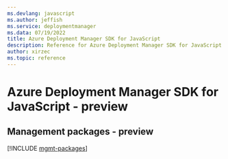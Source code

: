 ```yaml
---
ms.devlang: javascript
ms.author: jeffish
ms.service: deploymentmanager
ms.data: 07/19/2022
title: Azure Deployment Manager SDK for JavaScript
description: Reference for Azure Deployment Manager SDK for JavaScript
author: xirzec
ms.topic: reference
---
```

# Azure Deployment Manager SDK for JavaScript - preview

## Management packages - preview
[!INCLUDE [mgmt-packages](deployment-manager-mgmt-index.md)]
